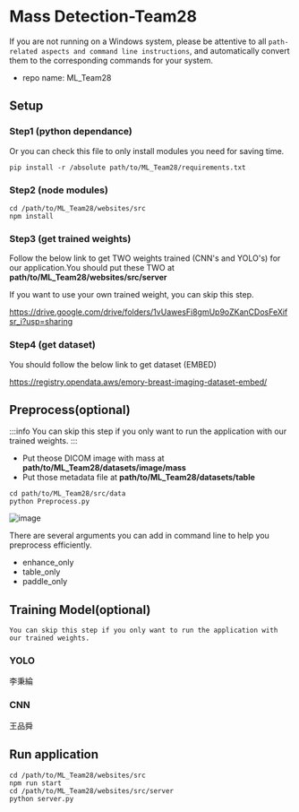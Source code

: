 # Mass Detection-Team28

If you are not running on a Windows system, please be attentive to all `path-related aspects and command line instructions`, and automatically convert them to the corresponding commands for your system.


* repo name: ML_Team28

## Setup

### Step1 (python dependance)
Or you can check this file to only install modules you need for saving time.

```
pip install -r /absolute path/to/ML_Team28/requirements.txt
```


### Step2 (node modules)

```
cd /path/to/ML_Team28/websites/src
npm install
```

### Step3 (get trained weights)
Follow the below link to get TWO weights trained (CNN's and YOLO's) for our application.You should put these TWO at **path/to/ML_Team28/websites/src/server**

If you want to use your own trained weight, you can skip this step.

https://drive.google.com/drive/folders/1vUawesFi8gmUp9oZKanCDosFeXifsr_i?usp=sharing

### Step4 (get dataset)
You should follow the below link to get dataset (EMBED)

https://registry.opendata.aws/emory-breast-imaging-dataset-embed/

## Preprocess(optional)
:::info
You can skip this step if you only want to run the application with our trained weights.
:::
* Put theose DICOM image with mass at **path/to/ML_Team28/datasets/image/mass**
* Put those metadata file at **path/to/ML_Team28/datasets/table**

```
cd path/to/ML_Team28/src/data
python Preprocess.py
```

![image](https://hackmd.io/_uploads/B1sP9lQFa.png)

There are several arguments you can add in command line to help you preprocess efficiently.
* enhance_only
* table_only
* paddle_only


## Training Model(optional)
```
You can skip this step if you only want to run the application with our trained weights.
```
### YOLO
李秉綸

### CNN
王品舜

## Run application

```
cd /path/to/ML_Team28/websites/src
npm run start
cd /path/to/ML_Team28/websites/src/server
python server.py
```
